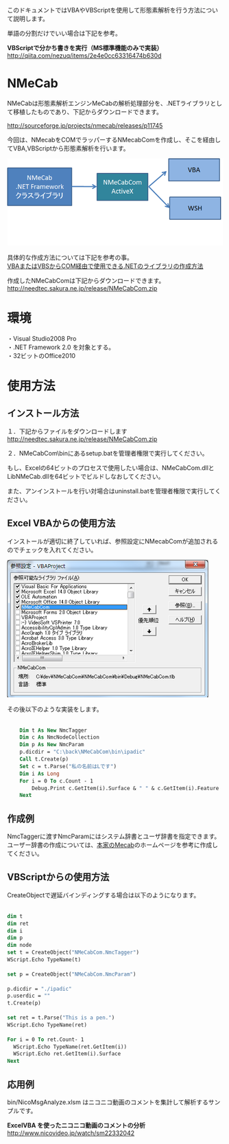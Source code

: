 このドキュメントではVBAやVBScriptを使用して形態素解析を行う方法について説明します。  
  
単語の分割だけでいい場合は下記を参考。  
  
 __VBScriptで分かち書きを実行（MS標準機能のみで実装）__   
http://qiita.com/nezuq/items/2e4e0cc63316474b630d  
  
# NMeCab  
NMeCabは形態素解析エンジンMeCabの解析処理部分を、.NETライブラリとして移植したものであり、下記からダウンロードできます。  
  
http://sourceforge.jp/projects/nmecab/releases/p11745  
  
今回は、NMecabをCOMでラッパーするNMecabComを作成し、そこを経由してVBA,VBScriptから形態素解析を行います。  
  
![b0232065_21104163.png](/image/df53d91d-4ed3-e1b1-20a0-9548afd4389c.png)  
  
具体的な作成方法については下記を参考の事。  
[VBAまたはVBSからCOM経由で使用できる.NETのライブラリの作成方法](http://qiita.com/mima_ita/items/efcd1a6ea86f09047984 "VBAまたはVBSからCOM経由で使用できる.NETのライブラリの作成方法")  
  
  
作成したNMeCabComは下記からダウンロードできます。  
http://needtec.sakura.ne.jp/release/NMeCabCom.zip  
  
  
# 環境  
・Visual Studio2008 Pro  
・.NET Framework 2.0 を対象とする。  
・32ビットのOffice2010  
  
  
# 使用方法  
## インストール方法  
１．下記からファイルをダウンロードします  
http://needtec.sakura.ne.jp/release/NMeCabCom.zip  
  
２．NMeCabCom\binにあるsetup.batを管理者権限で実行してください。  
  
もし、Excelの64ビットのプロセスで使用したい場合は、NMeCabCom.dllとLibNMeCab.dllを64ビットでビルドしなおしてください。  
  
また、アンインストールを行い対場合はuninstall.batを管理者権限で実行してください。  
  
## Excel VBAからの使用方法  
インストールが適切に終了していれば、参照設定にNMecabComが追加されるのでチェックを入れてください。  
  
![1w04banj.png](/image/f501ff58-5826-38db-e82f-03270ac5298f.png)  
  
その後以下のような実装をします。  
  
```vb

    Dim t As New NmcTagger
    Dim c As NmcNodeCollection
    Dim p As New NmcParam
    p.dicdir = "C:\back\NMeCabCom\bin\ipadic"
    Call t.Create(p)
    Set c = t.Parse("私の名前はLです")
    Dim i As Long
    For i = 0 To c.Count - 1
        Debug.Print c.GetItem(i).Surface & " " & c.GetItem(i).Feature
    Next
```  
  
## 作成例  
  
  
NmcTaggerに渡すNmcParamにはシステム辞書とユーザ辞書を指定できます。  
ユーザー辞書の作成については、[本家のMecab](http://mecab.googlecode.com/svn/trunk/mecab/doc/index.html "本家のMecab")のホームページを参考に作成してください。  
  
## VBScriptからの使用方法  
  
CreateObjectで遅延バインディングする場合は以下のようになります。  
  
```vb

dim t
dim ret
dim i
dim p
dim node
set t = CreateObject("NMeCabCom.NmcTagger")
WScript.Echo TypeName(t)

set p = CreateObject("NMeCabCom.NmcParam")

p.dicdir = "./ipadic"
p.userdic = ""
t.Create(p)

set ret = t.Parse("This is a pen.")
WScript.Echo TypeName(ret)

For i = 0 To ret.Count- 1
  WScript.Echo TypeName(ret.GetItem(i))
  WScript.Echo ret.GetItem(i).Surface
Next
```  
  
## 応用例  
bin/NicoMsgAnalyze.xlsm はニコニコ動画のコメントを集計して解析するサンプルです。  
  
 __ExcelVBA を使ったニコニコ動画のコメントの分析__   
http://www.nicovideo.jp/watch/sm22332042  
